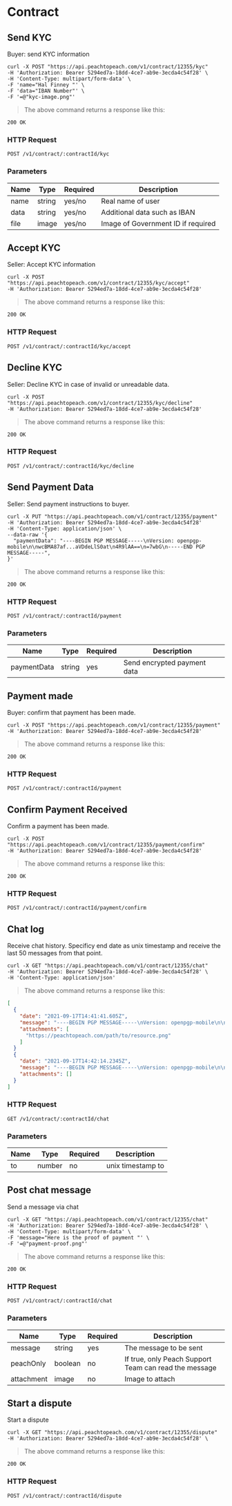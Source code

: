 # Contract

## Send KYC

Buyer: send KYC information




```shell
curl -X POST "https://api.peachtopeach.com/v1/contract/12355/kyc"
-H 'Authorization: Bearer 5294ed7a-18dd-4ce7-ab9e-3ecda4c54f28' \
-H 'Content-Type: multipart/form-data' \
-F 'name="Hal Finney "' \
-F 'data="IBAN Number"' \
-F '=@"kyc-image.png"'
```


> The above command returns a response like this:

```
200 OK
```

### HTTP Request

`POST /v1/contract/:contractId/kyc`

### Parameters

Name | Type | Required | Description
--------- | ----------- | ----------- | -----------
name | string | yes/no | Real name of user
data | string | yes/no | Additional data such as IBAN
file | image | yes/no | Image of Government ID if required


## Accept KYC

Seller: Accept KYC information



```shell
curl -X POST "https://api.peachtopeach.com/v1/contract/12355/kyc/accept"
-H 'Authorization: Bearer 5294ed7a-18dd-4ce7-ab9e-3ecda4c54f28'
```

> The above command returns a response like this:

```
200 OK
```

### HTTP Request

`POST /v1/contract/:contractId/kyc/accept`


## Decline KYC

Seller: Decline KYC in case of invalid or unreadable data.



```shell
curl -X POST "https://api.peachtopeach.com/v1/contract/12355/kyc/decline"
-H 'Authorization: Bearer 5294ed7a-18dd-4ce7-ab9e-3ecda4c54f28'
```

> The above command returns a response like this:

```
200 OK
```

### HTTP Request

`POST /v1/contract/:contractId/kyc/decline`


## Send Payment Data

Seller: Send payment instructions to buyer.


```shell
curl -X PUT "https://api.peachtopeach.com/v1/contract/12355/payment"
-H 'Authorization: Bearer 5294ed7a-18dd-4ce7-ab9e-3ecda4c54f28'
-H 'Content-Type: application/json' \
--data-raw '{
  "paymentData": "----BEGIN PGP MESSAGE-----\nVersion: openpgp-mobile\n\nwcBMA87af...aVDdeLlS0at\n4R9lAA==\n=7wbG\n-----END PGP MESSAGE-----",
}'
```

> The above command returns a response like this:

```
200 OK
```

### HTTP Request

`POST /v1/contract/:contractId/payment`
### Parameters

Name | Type | Required | Description
--------- | ----------- | ----------- | -----------
paymentData | string | yes | Send encrypted payment data

## Payment made

Buyer: confirm that payment has been made.



```shell
curl -X POST "https://api.peachtopeach.com/v1/contract/12355/payment"
-H 'Authorization: Bearer 5294ed7a-18dd-4ce7-ab9e-3ecda4c54f28'
```

> The above command returns a response like this:

```
200 OK
```

### HTTP Request

`POST /v1/contract/:contractId/payment`


## Confirm Payment Received

Confirm a payment has been made.


```shell
curl -X POST "https://api.peachtopeach.com/v1/contract/12355/payment/confirm"
-H 'Authorization: Bearer 5294ed7a-18dd-4ce7-ab9e-3ecda4c54f28'
```

> The above command returns a response like this:

```
200 OK
```

### HTTP Request

`POST /v1/contract/:contractId/payment/confirm`

## Chat log

Receive chat history. Specificy end date as unix timestamp and receive the last 50 messages from that point.



```shell
curl -X GET "https://api.peachtopeach.com/v1/contract/12355/chat"
-H 'Authorization: Bearer 5294ed7a-18dd-4ce7-ab9e-3ecda4c54f28' \
-H 'Content-Type: application/json'
```

> The above command returns a response like this:

```json
[
  {
    "date": "2021-09-17T14:41:41.605Z",
    "message": "----BEGIN PGP MESSAGE-----\nVersion: openpgp-mobile\n\nwcBMA87af...aVDdeLlS0at\n4R9lAA==\n=7wbG\n-----END PGP MESSAGE-----",
    "attachments": [
      "https://peachtopeach.com/path/to/resource.png"
    ]
  }
  {
    "date": "2021-09-17T14:42:14.2345Z",
    "message": "----BEGIN PGP MESSAGE-----\nVersion: openpgp-mobile\n\nwcBMA87af...aVDdeLlS0at\n4R9lAA==\n=7wbG\n-----END PGP MESSAGE-----",
    "attachments": []
  }
]
```

### HTTP Request

`GET /v1/contract/:contractId/chat`

### Parameters

Name | Type | Required | Description
--------- | ----------- | ----------- | -----------
to | number | no | unix timestamp to


## Post chat message

Send a message via chat



```shell
curl -X GET "https://api.peachtopeach.com/v1/contract/12355/chat"
-H 'Authorization: Bearer 5294ed7a-18dd-4ce7-ab9e-3ecda4c54f28' \
-H 'Content-Type: multipart/form-data' \
-F 'message="Here is the proof of payment "' \
-F '=@"payment-proof.png"'
```

> The above command returns a response like this:

```
200 OK
```

### HTTP Request

`POST /v1/contract/:contractId/chat`

### Parameters

Name | Type | Required | Description
--------- | ----------- | ----------- | -----------
message | string | yes | The message to be sent
peachOnly | boolean | no | If true, only Peach Support Team can read the message
attachment | image | no | Image to attach

## Start a dispute

Start a dispute



```shell
curl -X GET "https://api.peachtopeach.com/v1/contract/12355/dispute"
-H 'Authorization: Bearer 5294ed7a-18dd-4ce7-ab9e-3ecda4c54f28' \
```

> The above command returns a response like this:

```
200 OK
```

### HTTP Request

`POST /v1/contract/:contractId/dispute`
